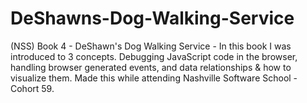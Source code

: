 # DeShawns-Dog-Walking-Service
(NSS) Book 4 - DeShawn's Dog Walking Service - In this book I was introduced to 3 concepts. Debugging JavaScript code in the browser, handling browser generated events, and data relationships &amp; how to visualize them.
Made this while attending Nashville Software School - Cohort 59.

